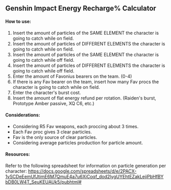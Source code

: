 ## Genshin Impact Energy Recharge% Calculator

#### How to use: 
1. Insert the amount of particles of the SAME ELEMENT the character is going to catch while on field.
2. Insert the amount of particles of DIFFERENT ELEMENTS the character is going to catch while on field.
3. Insert the amount of particles of the SAME ELEMENT the character is going to catch while off field.
4. Insert the amount of particles of DIFFERENT ELEMENTS the character is going to catch while off field.
5. Enter the amount of Favonius bearers on the team. (0-4)
6. If there is any Fav bearer on the team, insert how many Fav procs the character is going to catch while on field.
7. Enter the character's burst cost.
8. Insert the amount of flat energy refund per rotation. (Raiden's burst, Prototype Amber passive, XQ C6, etc.)

#### Considerations:
- Considering R5 Fav weapons, each proccing about 3 times.
- Each Fav proc gives 3 clear particles.
- Fav is the only source of clear particles.
- Considering average particles production for particle amount.

#### Resources:
Refer to the following spreadsheet for information on particle generation per character: https://docs.google.com/spreadsheets/d/e/2PACX-1vSCDeEemUfJtimE6M7QmuE4a7u6XiCoqf_dod2lygUYEhtEZakLejiPbHfBYbDB0LW4T_SeuKEUAUk5/pubhtml# 
